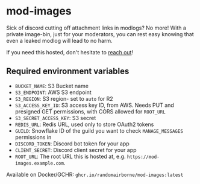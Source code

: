 # mod-images

Sick of discord cutting off attachment links in modlogs? No more! With a private
image-bin, just for your moderators, you can rest easy knowing that even a leaked
modlog will lead to no harm.

If you need this hosted, don't hesitate to [reach out](https://www.randomairborne.dev/contact/)!

## Required environment variables

- `BUCKET_NAME`: S3 Bucket name
- `S3_ENDPOINT`: AWS S3 endpoint
- `S3_REGION`: S3 region- set to `auto` for R2
- `S3_ACCESS_KEY_ID`: S3 access key ID, from AWS. Needs PUT and presigned GET permissions, with CORS allowed
  for `ROOT_URL`
- `S3_SECRET_ACCESS_KEY`: S3 secret
- `REDIS_URL`: Redis URL, used only to store OAuth2 tokens
- `GUILD`: Snowflake ID of the guild you want to check `MANAGE_MESSAGES` permissions in
- `DISCORD_TOKEN`: Discord bot token for your app
- `CLIENT_SECRET`: Discord client secret for your app
- `ROOT_URL`: The root URL this is hosted at, e.g. `https://mod-images.example.com`.

Available on Docker/GCHR:
`ghcr.io/randomairborne/mod-images:latest`
